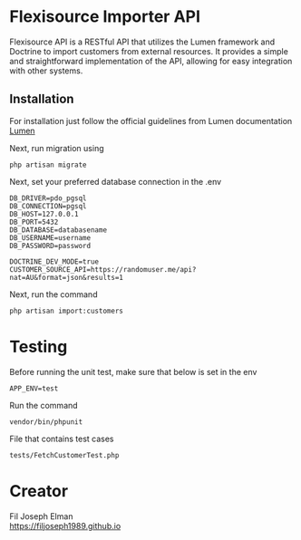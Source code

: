# Flexisource Importer API

Flexisource API is a RESTful API that utilizes the Lumen framework and Doctrine to import customers from external resources. It provides a simple and straightforward implementation of the API, allowing for easy integration with other systems.

## Installation

For installation just follow the official guidelines from Lumen documentation [Lumen](https://lumen.laravel.com/docs/10.x/installation)

Next, run migration using

    php artisan migrate

Next, set your preferred database connection in the .env

    DB_DRIVER=pdo_pgsql
    DB_CONNECTION=pgsql
    DB_HOST=127.0.0.1
    DB_PORT=5432
    DB_DATABASE=databasename
    DB_USERNAME=username
    DB_PASSWORD=password

    DOCTRINE_DEV_MODE=true
    CUSTOMER_SOURCE_API=https://randomuser.me/api?nat=AU&format=json&results=1

Next, run the command

    php artisan import:customers

# Testing

Before running the unit test, make sure that below is set in the env

    APP_ENV=test

Run the command

    vendor/bin/phpunit

File that contains test cases

    tests/FetchCustomerTest.php

# Creator

Fil Joseph Elman <br>
https://filjoseph1989.github.io

